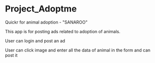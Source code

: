 # Project_Adoptme
Quickr for animal adoption - "SANAROO"



This app is for posting ads related to adoption of animals.

User can login and post an ad

User can click image and enter all the data of animal in the form and can post it
